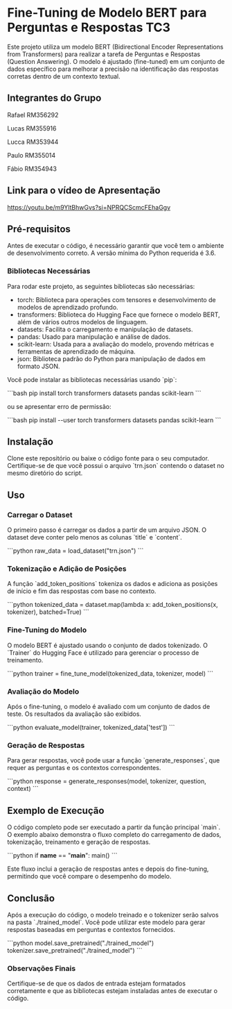 # Fine-Tuning de Modelo BERT para Perguntas e Respostas TC3

Este projeto utiliza um modelo BERT (Bidirectional Encoder Representations from Transformers) para realizar a tarefa de Perguntas e Respostas (Question Answering). O modelo é ajustado (fine-tuned) em um conjunto de dados específico para melhorar a precisão na identificação das respostas corretas dentro de um contexto textual.

## Integrantes do Grupo
Rafael RM356292

Lucas RM355916

Lucca RM353944

Paulo RM355014

Fábio RM354943

## Link para o vídeo de Apresentação
https://youtu.be/m9YltBhwGvs?si=NPRQCScmcFEhaGgv

## Pré-requisitos
Antes de executar o código, é necessário garantir que você tem o ambiente de desenvolvimento correto. A versão mínima do Python requerida é 3.6.

### Bibliotecas Necessárias

Para rodar este projeto, as seguintes bibliotecas são necessárias:
-	torch: Biblioteca para operações com tensores e desenvolvimento de modelos de aprendizado profundo.
-	transformers: Biblioteca do Hugging Face que fornece o modelo BERT, além de vários outros modelos de linguagem.
-	datasets: Facilita o carregamento e manipulação de datasets.
-	pandas: Usado para manipulação e análise de dados.
-	scikit-learn: Usada para a avaliação do modelo, provendo métricas e ferramentas de aprendizado de máquina.
-	json: Biblioteca padrão do Python para manipulação de dados em formato JSON.

Você pode instalar as bibliotecas necessárias usando \`pip\`:

\`\`\`bash
pip install torch transformers datasets pandas scikit-learn
\`\`\`

ou se apresentar erro de permissão:

\`\`\`bash
pip install --user torch transformers datasets pandas scikit-learn
\`\`\`

## Instalação

Clone este repositório ou baixe o código fonte para o seu computador. Certifique-se de que você possui o arquivo \`trn.json\` contendo o dataset no mesmo diretório do script.

## Uso

### Carregar o Dataset

O primeiro passo é carregar os dados a partir de um arquivo JSON. O dataset deve conter pelo menos as colunas \`title\` e \`content\`.

\`\`\`python
raw_data = load_dataset("trn.json")
\`\`\`

### Tokenização e Adição de Posições

A função \`add_token_positions\` tokeniza os dados e adiciona as posições de início e fim das respostas com base no contexto.

\`\`\`python
tokenized_data = dataset.map(lambda x: add_token_positions(x, tokenizer), batched=True)
\`\`\`

### Fine-Tuning do Modelo

O modelo BERT é ajustado usando o conjunto de dados tokenizado. O \`Trainer\` do Hugging Face é utilizado para gerenciar o processo de treinamento.

\`\`\`python
trainer = fine_tune_model(tokenized_data, tokenizer, model)
\`\`\`

### Avaliação do Modelo

Após o fine-tuning, o modelo é avaliado com um conjunto de dados de teste. Os resultados da avaliação são exibidos.

\`\`\`python
evaluate_model(trainer, tokenized_data['test'])
\`\`\`

### Geração de Respostas

Para gerar respostas, você pode usar a função \`generate_responses\`, que requer as perguntas e os contextos correspondentes.

\`\`\`python
response = generate_responses(model, tokenizer, question, context)
\`\`\`

## Exemplo de Execução

O código completo pode ser executado a partir da função principal \`main\`. O exemplo abaixo demonstra o fluxo completo do carregamento de dados, tokenização, treinamento e geração de respostas.

\`\`\`python
if __name__ == "__main__":
    main()
\`\`\`

Este fluxo inclui a geração de respostas antes e depois do fine-tuning, permitindo que você compare o desempenho do modelo.

## Conclusão

Após a execução do código, o modelo treinado e o tokenizer serão salvos na pasta \`./trained_model\`. Você pode utilizar este modelo para gerar respostas baseadas em perguntas e contextos fornecidos.

\`\`\`python
model.save_pretrained("./trained_model")
tokenizer.save_pretrained("./trained_model")
\`\`\`

### Observações Finais

Certifique-se de que os dados de entrada estejam formatados corretamente e que as bibliotecas estejam instaladas antes de executar o código.